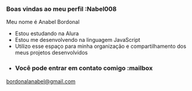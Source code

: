 ### Boas vindas ao meu perfil :Nabel008
Meu nome é Anabel Bordonal 

- Estou estudando na Alura
- Estou me desenvolvendo na linguagem JavaScript
- Utilizo esse espaço para minha organização e compartilhamento dos meus projetos desenvolvidos
- ### Você pode entrar em contato comigo :mailbox

bordonalanabel@gmail.com
